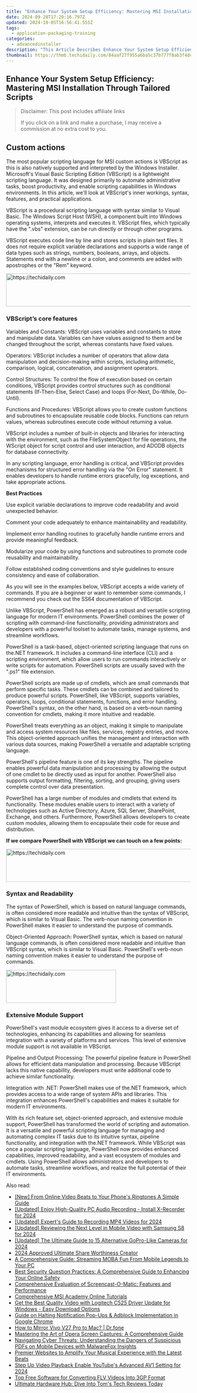 ```yaml
---
title: "Enhance Your System Setup Efficiency: Mastering MSI Installation Through Tailored Scripts"
date: 2024-09-28T17:20:16.797Z
updated: 2024-10-05T16:56:41.555Z
tags:
  - application-packaging-training
categories:
  - advancedinstaller
description: "This Article Describes Enhance Your System Setup Efficiency: Mastering MSI Installation Through Tailored Scripts"
thumbnail: https://thmb.techidaily.com/84aaf27f955a6ba5c37b777f8ab3f4dc75b3cebc10a8c5dcc535bfa16bc60ba0.jpg
---
```


## Enhance Your System Setup Efficiency: Mastering MSI Installation Through Tailored Scripts

>  Disclaimer: This post includes affiliate links
>
>  If you click on a link and make a purchase, I may receive a commission at no extra cost to you.
>

## Custom actions

The most popular scripting language for MSI custom actions is VBScript as this is also natively supported and interpreted by the Windows Installer. Microsoft's Visual Basic Scripting Edition (VBScript) is a lightweight scripting language. It was designed primarily to automate administrative tasks, boost productivity, and enable scripting capabilities in Windows environments. In this article, we'll look at VBScript's inner workings, syntax, features, and practical applications.

VBScript is a procedural scripting language with syntax similar to Visual Basic. The Windows Script Host (WSH), a component built into Windows operating systems, interprets and executes it. VBScript files, which typically have the ".vbs" extension, can be run directly or through other programs.

VBScript executes code line by line and stores scripts in plain text files. It does not require explicit variable declarations and supports a wide range of data types such as strings, numbers, booleans, arrays, and objects. Statements end with a newline or a colon, and comments are added with apostrophes or the "Rem" keyword.

<!-- affiliate ads begin -->
<a href="https://appsumo.8odi.net/c/5597632/2037335/7443" target="_top" id="2037335">
  <img src="//a.impactradius-go.com/display-ad/7443-2037335" border="0" alt="https://techidaily.com" width="728" height="90"/>
</a>
<img height="0" width="0" src="https://appsumo.8odi.net/i/5597632/2037335/7443" style="position:absolute;visibility:hidden;" border="0" />
<!-- affiliate ads end -->

### VBScript’s core features

Variables and Constants: VBScript uses variables and constants to store and manipulate data. Variables can have values assigned to them and be changed throughout the script, whereas constants have fixed values.

Operators: VBScript includes a number of operators that allow data manipulation and decision-making within scripts, including arithmetic, comparison, logical, concatenation, and assignment operators.

Control Structures: To control the flow of execution based on certain conditions, VBScript provides control structures such as conditional statements (If-Then-Else, Select Case) and loops (For-Next, Do-While, Do-Until).

Functions and Procedures: VBScript allows you to create custom functions and subroutines to encapsulate reusable code blocks. Functions can return values, whereas subroutines execute code without returning a value.

VBScript includes a number of built-in objects and libraries for interacting with the environment, such as the FileSystemObject for file operations, the WScript object for script control and user interaction, and ADODB objects for database connectivity.

In any scripting language, error handling is critical, and VBScript provides mechanisms for structured error handling via the "On Error" statement. It enables developers to handle runtime errors gracefully, log exceptions, and take appropriate actions.

**Best Practices**

Use explicit variable declarations to improve code readability and avoid unexpected behavior.

Comment your code adequately to enhance maintainability and readability.

Implement error handling routines to gracefully handle runtime errors and provide meaningful feedback.

Modularize your code by using functions and subroutines to promote code reusability and maintainability.

Follow established coding conventions and style guidelines to ensure consistency and ease of collaboration.

As you will see in the examples below, VBScript accepts a wide variety of commands. If you are a beginner or want to remember some commands, I recommend you check out the SS64 documentation of VBScript.

Unlike VBScript, PowerShell has emerged as a robust and versatile scripting language for modern IT environments. PowerShell combines the power of scripting with command-line functionality, providing administrators and developers with a powerful toolset to automate tasks, manage systems, and streamline workflows. 

PowerShell is a task-based, object-oriented scripting language that runs on the.NET framework. It includes a command-line interface (CLI) and a scripting environment, which allow users to run commands interactively or write scripts for automation. PowerShell scripts are usually saved with the ".ps1" file extension.

PowerShell scripts are made up of cmdlets, which are small commands that perform specific tasks. These cmdlets can be combined and tailored to produce powerful scripts. PowerShell, like VBScript, supports variables, operators, loops, conditional statements, functions, and error handling. PowerShell's syntax, on the other hand, is based on a verb-noun naming convention for cmdlets, making it more intuitive and readable.

PowerShell treats everything as an object, making it simple to manipulate and access system resources like files, services, registry entries, and more. This object-oriented approach unifies the management and interaction with various data sources, making PowerShell a versatile and adaptable scripting language.

PowerShell's pipeline feature is one of its key strengths. The pipeline enables powerful data manipulation and processing by allowing the output of one cmdlet to be directly used as input for another. PowerShell also supports output formatting, filtering, sorting, and grouping, giving users complete control over data presentation.

PowerShell has a large number of modules and cmdlets that extend its functionality. These modules enable users to interact with a variety of technologies such as Active Directory, Azure, SQL Server, SharePoint, Exchange, and others. Furthermore, PowerShell allows developers to create custom modules, allowing them to encapsulate their code for reuse and distribution.

**If we compare PowerShell with VBScript we can touch on a few points:**

<!-- affiliate ads begin -->
<a href="https://aligracehair.sjv.io/c/5597632/2012420/19272" target="_top" id="2012420">
  <img src="//a.impactradius-go.com/display-ad/19272-2012420" border="0" alt="https://techidaily.com" width="728" height="90"/>
</a>
<img height="0" width="0" src="https://aligracehair.sjv.io/i/5597632/2012420/19272" style="position:absolute;visibility:hidden;" border="0" />
<!-- affiliate ads end -->

### Syntax and Readability

The syntax of PowerShell, which is based on natural language commands, is often considered more readable and intuitive than the syntax of VBScript, which is similar to Visual Basic. The verb-noun naming convention in PowerShell makes it easier to understand the purpose of commands.

Object-Oriented Approach: PowerShell syntax, which is based on natural language commands, is often considered more readable and intuitive than VBScript syntax, which is similar to Visual Basic. PowerShell's verb-noun naming convention makes it easier to understand the purpose of commands.

<!-- affiliate ads begin -->
<a href="https://aligracehair.sjv.io/c/5597632/1975816/19272" target="_top" id="1975816">
  <img src="//a.impactradius-go.com/display-ad/19272-1975816" border="0" alt="https://techidaily.com" width="300" height="90"/>
</a>
<img height="0" width="0" src="https://aligracehair.sjv.io/i/5597632/1975816/19272" style="position:absolute;visibility:hidden;" border="0" />
<!-- affiliate ads end -->

### Extensive Module Support

PowerShell's vast module ecosystem gives it access to a diverse set of technologies, enhancing its capabilities and allowing for seamless integration with a variety of platforms and services. This level of extensive module support is not available in VBScript.

Pipeline and Output Processing: The powerful pipeline feature in PowerShell allows for efficient data manipulation and processing. Because VBScript lacks this native capability, developers must write additional code to achieve similar functionality.

Integration with .NET: PowerShell makes use of the.NET framework, which provides access to a wide range of system APIs and libraries. This integration enhances PowerShell's capabilities and makes it suitable for modern IT environments.

With its rich feature set, object-oriented approach, and extensive module support, PowerShell has transformed the world of scripting and automation. It is a versatile and powerful scripting language for managing and automating complex IT tasks due to its intuitive syntax, pipeline functionality, and integration with the.NET framework. While VBScript was once a popular scripting language, PowerShell now provides enhanced capabilities, improved readability, and a vast ecosystem of modules and cmdlets. Using PowerShell allows administrators and developers to automate tasks, streamline workflows, and realize the full potential of their IT environments.

<ins class="adsbygoogle"
     style="display:block"
     data-ad-format="autorelaxed"
     data-ad-client="ca-pub-7571918770474297"
     data-ad-slot="1223367746"></ins>

<ins class="adsbygoogle"
     style="display:block"
     data-ad-client="ca-pub-7571918770474297"
     data-ad-slot="8358498916"
     data-ad-format="auto"
     data-full-width-responsive="true"></ins>

<span class="atpl-alsoreadstyle">Also read:</span>
<div><ul>
<li><a href="https://some-knowledge.techidaily.com/new-from-online-video-beats-to-your-phones-ringtones-a-simple-guide/"><u>[New] From Online Video Beats to Your Phone's Ringtones A Simple Guide</u></a></li>
<li><a href="https://screen-sharing-recording.techidaily.com/updated-enjoy-high-quality-pc-audio-recording-install-x-recorder-for-2024/"><u>[Updated] Enjoy High-Quality PC Audio Recording - Install X-Recorder for 2024</u></a></li>
<li><a href="https://digital-screen-recording.techidaily.com/updated-experts-guide-to-recording-mp4-videos-for-2024/"><u>[Updated] Expert's Guide to Recording MP4 Videos for 2024</u></a></li>
<li><a href="https://fox-links.techidaily.com/updated-reviewing-the-next-level-in-mobile-video-with-samsung-s8-for-2024/"><u>[Updated] Reviewing the Next Level in Mobile Video with Samsung S8 for 2024</u></a></li>
<li><a href="https://fox-hovers.techidaily.com/updated-the-ultimate-guide-to-15-alternative-gopro-like-cameras-for-2024/"><u>[Updated] The Ultimate Guide to 15 Alternative GoPro-Like Cameras for 2024</u></a></li>
<li><a href="https://some-approaches.techidaily.com/2024-approved-ultimate-share-worthiness-creator/"><u>2024 Approved Ultimate Share Worthiness Creator</u></a></li>
<li><a href="https://win-exclusive.techidaily.com/a-comprehensive-guide-streaming-moba-fun-from-mobile-legends-to-your-pc/"><u>A Comprehensive Guide: Streaming MOBA Fun From Mobile Legends to Your PC</u></a></li>
<li><a href="https://win-exclusive.techidaily.com/best-security-question-practices-a-comprehensive-guide-to-enhancing-your-online-safety/"><u>Best Security Question Practices: A Comprehensive Guide to Enhancing Your Online Safety</u></a></li>
<li><a href="https://win-exclusive.techidaily.com/comprehensive-evaluation-of-screencast-o-matic-features-and-performance/"><u>Comprehensive Evaluation of Screencast-O-Matic: Features and Performance</u></a></li>
<li><a href="https://win-exclusive.techidaily.com/comprehensive-msi-academy-online-tutorials/"><u>Comprehensive MSI Academy Online Tutorials</u></a></li>
<li><a href="https://driver-download.techidaily.com/get-the-best-quality-video-with-logitech-c525-driver-update-for-windows-easy-download-options/"><u>Get the Best Quality Video with Logitech C525 Driver Update for Windows - Easy Download Options</u></a></li>
<li><a href="https://win-exclusive.techidaily.com/guide-on-halting-notification-pop-ups-and-adblock-implementation-in-google-chrome/"><u>Guide on Halting Notification Pop-Ups & Adblock Implementation in Google Chrome</u></a></li>
<li><a href="https://screen-mirror.techidaily.com/how-to-mirror-vivo-v27-pro-to-mac-drfone-by-drfone-android/"><u>How to Mirror Vivo V27 Pro to Mac? | Dr.fone</u></a></li>
<li><a href="https://win-exclusive.techidaily.com/mastering-the-art-of-opera-screen-captures-a-comprehensive-guide/"><u>Mastering the Art of Opera Screen Captures: A Comprehensive Guide</u></a></li>
<li><a href="https://win-exclusive.techidaily.com/navigating-cyber-threats-understanding-the-dangers-of-suspicious-pdfs-on-mobile-devices-with-malwarefox-insights/"><u>Navigating Cyber Threats: Understanding the Dangers of Suspicious PDFs on Mobile Devices with MalwareFox Insights</u></a></li>
<li><a href="https://win-exclusive.techidaily.com/premier-websites-to-amplify-your-musical-experience-with-the-latest-beats/"><u>Premier Websites to Amplify Your Musical Experience with the Latest Beats</u></a></li>
<li><a href="https://youtube-zero.techidaily.com/up-video-playback-enable-youtubes-advanced-av1-setting-for-2024/"><u>Step Up Video Playback Enable YouTube's Advanced AV1 Setting for 2024</u></a></li>
<li><a href="https://win-exclusive.techidaily.com/top-free-software-for-converting-flv-videos-into-3gp-format/"><u>Top Free Software for Converting FLV Videos Into 3GP Format</u></a></li>
<li><a href="https://hardware-reviews.techidaily.com/ultimate-hardware-hub-dive-into-toms-tech-reviews-today/"><u>Ultimate Hardware Hub: Dive Into Tom's Tech Reviews Today</u></a></li>
</ul></div>

